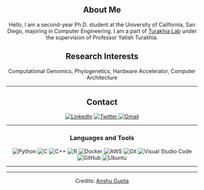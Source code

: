 <!--
**ang037/ang037** is a ✨ _special_ ✨ repository because its `README.md` (this file) appears on your GitHub profile.

Here are some ideas to get you started:

- 🔭 I’m currently working on ...
- 🌱 I’m currently learning ...
- 👯 I’m looking to collaborate on ...
- 🤔 I’m looking for help with ...
- 💬 Ask me about ...
- 📫 How to reach me: ...
- 😄 Pronouns: ...
- ⚡ Fun fact: ...
-->


<div align="center">

## About Me
Hello, I am a second-year Ph.D. student at the University of California, San Diego, majoring in Computer Engineering. I am a part of <a href="https://turakhia.ucsd.edu/" target="_blank">Turakhia Lab</a> under the supervision of Professor Yatish Turakhia. 


## Research Interests
Computational Genomics, Phylogenetics, Hardware Accelerator, Computer Architecture

-------------------

## Contact
<a href="https://www.linkedin.com/in/guptaanshu26/">![LinkedIn](https://img.shields.io/badge/LinkedIn-0077B5?style=for-the-badge&logo=linkedin&logoColor=white)</a> <a href="https://twitter.com/guptaanshu26">![Twitter](https://img.shields.io/badge/Twitter-1DA1F2?style=for-the-badge&logo=twitter&logoColor=white)
</a> <a href="mailto:ang037@ucsd.edu">![Gmail](https://img.shields.io/badge/Gmail-D14836?style=for-the-badge&logo=gmail&logoColor=white)</a>

-------------------

### Languages and Tools  
![Python](https://img.shields.io/badge/Python-14354C?style=for-the-badge&logo=python&logoColor=white) ![C](https://img.shields.io/badge/C-00599C?style=for-the-badge&logo=c&logoColor=white) ![C++](https://img.shields.io/badge/C%2B%2B-00599C?style=for-the-badge&logo=c%2B%2B&logoColor=white) ![R](https://img.shields.io/badge/R-276DC3?style=for-the-badge&logo=r&logoColor=white) ![Docker](https://img.shields.io/badge/docker-%230db7ed.svg?style=for-the-badge&logo=docker&logoColor=white) ![AWS](https://img.shields.io/badge/AWS-%23FF9900.svg?style=for-the-badge&logo=amazon-aws&logoColor=white) ![Git](https://img.shields.io/badge/git-%23F05033.svg?style=for-the-badge&logo=git&logoColor=white) ![Visual Studio Code](https://img.shields.io/badge/VisualStudioCode-0078d7.svg?style=for-the-badge&logo=visual-studio-code&logoColor=white) ![GitHub](https://img.shields.io/badge/github-%23121011.svg?style=for-the-badge&logo=github&logoColor=white) ![Ubuntu](https://img.shields.io/badge/Ubuntu-E95420?style=for-the-badge&logo=ubuntu&logoColor=white)
  
-------------------

 <div>

-----
Credits: [Anshu Gupta](https://github.com/ang037)
